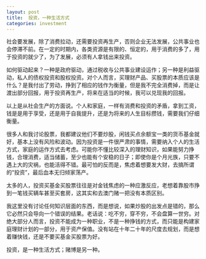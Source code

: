 ```yaml
---
layout: post
title:  投资，一种生活方式
categories: investment
---
```


社会要发展，除了消费拉动，还需要投资再生产，否则企业无法发展，公共事业也会停滞不前。在一定的时期内，各类资源是有限的、恒定的，用于消费的多了，用于投资的就少了，为了发展，必须有人拿钱出来投资。

如何驱动起来？一种是政府驱动，通过税收与公共事业建设运作；另一种是利益驱动，私人的债权投资和股权投资。对个人而言，买理财产品、买股票的本质应该是什么？是我付出了劳动，挣到了相应的钱作为衡量，但是我不完全消费掉，而是让渡出部分回报，用于投资再生产，将来在适当的时候，我可以兑现我的回报。

以上是从社会生产的方面说。个人和家庭，一样有消费和投资的矛盾，拿到工资，钱是是用于享受，还是用于自我提升，还是为将来的人生目标攒钱，需要我们仔细衡量。

很多人和我讨论股票，我都建议他们不要炒股，闲钱买点余额宝一类的货币基金就好，基本上没有风险和波动。因为投资是一件很严肃的事情，需要纳入个人的生活方式，家庭的运作方式去考虑。可能你不懂比较深入的理财知识，如果能努力挣钱，合理消费，适当储蓄，至少也能有个安稳的日子；即使你是个月光族，只要不遇上大的灾祸，也能活得不错。最可怕的反而是，焦虑着想要发大财，去搞所谓的“投资”，最后血本无归倾家荡产。

太多的人，投资买基金买股票往往是对金钱焦虑的一种应激反应，老想着靠股市挣到一笔钱买辆车甚至买套房，这其实和去澳门赌一把没有本质区别。

我这里没有讨论任何知识层面的东西，而是想说，如果炒股的出发点是错的，那么它必然只会导向一个错误的结果。老话说：吃不穷，穿不穷，不会盘算一世穷。对绝大部分人而言，投资不能成为一种职业，不是一种挣钱的方式，而只能是构建家庭理财计划的一部分，用于资产保值。没有站在十年二十年的尺度去规划，而是想着赚快钱，还是不要买基金买股票为好。

投资，是一种生活方式；赌博是另一种。